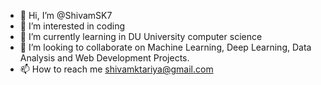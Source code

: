 - 👋 Hi, I’m @ShivamSK7
- 👀 I’m interested in coding
- 🌱 I’m currently learning in DU University computer science
- 💞️ I’m looking to collaborate on Machine Learning, Deep Learning, Data Analysis and Web Development Projects.
- 📫 How to reach me shivamktariya@gmail.com

<!---
ShivamSK7/ShivamSK7 is a ✨ special ✨ repository because its `README.md` (this file) appears on your GitHub profile.
You can click the Preview link to take a look at your changes.
--->
